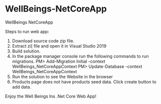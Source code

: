 # WellBeings-NetCoreApp
WellBeings NetCoreApp

Steps to run web app:
1. Download source code zip file.
2. Extract zi[ file and open it in Visual Studio 2019
3. Build solution.
4. In the package manager console run the following commands to run migrations.
PM> Add-Migration Initial -context WellBeings_NetCoreAppContext
PM> Update-Database -context WellBeings_NetCoreAppContext
5. Run the solution to see the Website in the browser
6. Products page does not have products seed data. Click create button to add data.

Enjoy the Well Beings Ins .Net Core Web App!

